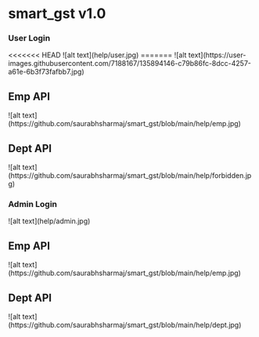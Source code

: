 # smart_gst v1.0

<h3>User Login</h3>
<<<<<<< HEAD
![alt text](help/user.jpg)
=======
![alt text](https://user-images.githubusercontent.com/7188167/135894146-c79b86fc-8dcc-4257-a61e-6b3f73fafbb7.jpg)


<h2>Emp API</h2>
![alt text](https://github.com/saurabhsharmaj/smart_gst/blob/main/help/emp.jpg)
<h2>Dept API</h2>
![alt text](https://github.com/saurabhsharmaj/smart_gst/blob/main/help/forbidden.jpg)

<h3>Admin Login</h3>
![alt text](help/admin.jpg)
<h2>Emp API</h2>
![alt text](https://github.com/saurabhsharmaj/smart_gst/blob/main/help/emp.jpg)
<h2>Dept API</h2>
![alt text](https://github.com/saurabhsharmaj/smart_gst/blob/main/help/dept.jpg)
